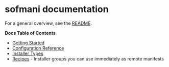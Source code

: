 # sofmani documentation

For a general overview, see the [README](/README.md).

**Docs Table of Contents**

- [Getting Started](./getting-started.md)
- [Configuration Reference](./configuration-reference.md)
- [Installer Types](./installer-types.md)
- [Recipes](./recipes) - Installer groups you can use immediately as remote manifests
